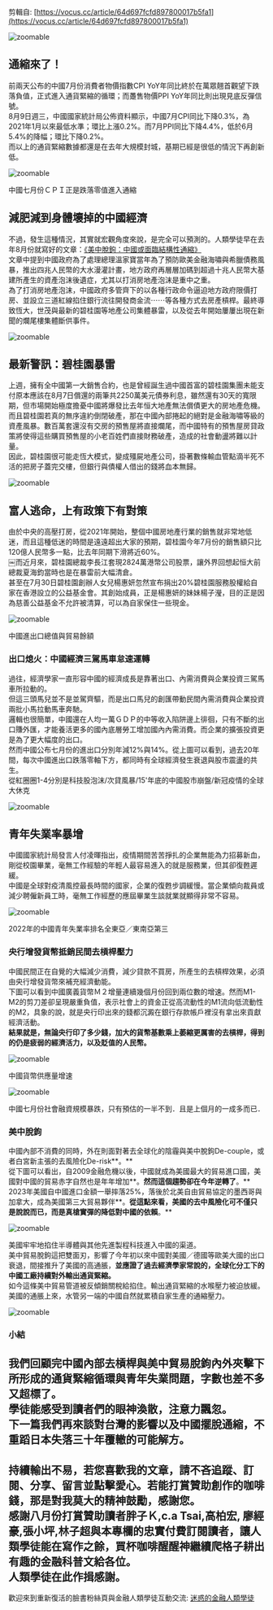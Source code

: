 剪輯自: [https://vocus.cc/article/64d697fcfd897800017b5fa1](https://vocus.cc/article/64d697fcfd897800017b5fa1)

![zoomable](Exported%20image%2020241106113623-0.jpeg)

## 通縮來了！

前兩天公布的中國7月份消費者物價指數CPI YoY年同比終於在萬眾翹首觀望下跌落負值，正式進入通貨緊縮的循環；而躉售物價PPI YoY年同比則出現見底反彈信號。  
8月9日週三，中國國家統計局公佈資料顯示，中國7月CPI同比下降0.3%，為2021年1月以來最低水準；環比上漲0.2%。而7月PPI同比下降4.4%，低於6月5.4%的降幅；環比下降0.2%。  
而以上的通貨緊縮數據都還是在去年大規模封城，基期已經是很低的情況下再創新低。

![zoomable](Exported%20image%2020241106113624-1.jpeg)

中國七月份ＣＰＩ正是跌落零值進入通縮

## 減肥減到身體壞掉的中國經濟

不過，發生這種情況，其實就宏觀角度來說，是完全可以預測的。人類學徒早在去年8月份就寫好的文章：[《美中脫鉤：中國或面臨結構性通縮》](https://vocus.cc/article/62fc47a6fd8978000157f453?fbclid=IwAR3Jr5KjtxJ-Ciu17nIu_vyVWw5q0cDvffaQn3stAbdsruuQWOI5XHRUKJ0)  
文章中提到中國政府為了處理總理溫家寶當年為了預防歐美金融海嘯與希臘債務風暴，推出四兆人民幣的大水漫灌計畫，地方政府再層層加碼到超過十兆人民幣大基建所產生的資產泡沫後遺症，尤其以打消房地產泡沫是重中之重。  
為了打消房地產泡沫，中國政府多管齊下的以各種行政命令逼迫地方政府限價打房、並設立三道紅線掐住銀行流往開發商金流⋯⋯等各種方式去房產槓桿。最終導致恆大，世茂與最新的碧桂園等地產公司集體暴雷，以及從去年開始屢屢出現在新聞的爛尾樓集體斷供事件。

![zoomable](Exported%20image%2020241106113625-2.jpeg)

## 最新警訊：碧桂園暴雷

上週，擁有全中國第一大銷售合約，也是曾經誕生過中國首富的碧桂園集團未能支付原本應該在8月7日償還的兩筆共2250萬美元債券利息，雖然還有30天的寬限期，但市場開始極度擔憂中國將爆發比去年恒大地產無法償債更大的房地產危機。  
而且碧桂園若真的無序違約倒閉破產，那在中國內部捲起的絕對是金融海嘯等級的資產風暴。數百萬套還沒有交房的預售屋將直接爛尾，而中國特有的預售屋房貸政策將使得這些購買預售屋的小老百姓們直接財務破產，造成的社會動盪將難以計量。  
因此，碧桂園很可能走恆大模式，變成殭屍地產公司，掛著數條輸血管點滴半死不活的把房子蓋完交樓，但銀行與債權人借出的錢將血本無歸。

![zoomable](Exported%20image%2020241106113627-3.jpeg)

## 富人逃命，上有政策下有對策

由於中央的高壓打房，從2021年開始，整個中國房地產行業的銷售就非常地低迷，而且這種低迷的時間是遠遠超出大家的預期，碧桂園今年7月份的銷售額只比120億人民幣多一點，比去年同期下滑將近60%。  
￼而近月來，碧桂園總裁李長江套現2824萬港幣公司股票，讓外界回想起恒大前總裁夏海鈞當時也是在暴雷前大幅清倉。  
甚至在7月30日碧桂園創辦人女兒楊惠妍忽然宣布捐出20%碧桂園服務股權給自家在香港設立的公益基金會。其創始成員，正是楊惠妍的妹妹楊子瀅，目的正是因為慈善公益基金不允許被清算，可以為自家保住一些現金。

![zoomable](Exported%20image%2020241106113628-4.jpeg)

中國進出口總值與貿易餘額

### 出口熄火：中國經濟三駕馬車怠速運轉

過往，經濟學家一直形容中國的經濟成長是靠著出口、內需消費與企業投資三駕馬車所拉動的。  
但這三頭馬兒並不是並駕齊驅，而是出口馬兒的創匯帶動民間內需消費與企業投資兩批小馬拉動馬車奔馳。  
邏輯也很簡單，中國還在人均一萬ＧＤＰ的中等收入陷阱邊上徘徊，只有不斷的出口賺外匯，才能養活更多的國內底層勞工增加國內內需消費。而企業的擴張投資更是為了更大幅度的出口。  
然而中國公布七月份的進出口分別年減12%與14%。從上圖可以看到，過去20年間，每次中國進出口跌落零軸下方，都同時有全球經濟發生衰退與股市震盪的共生。  
從紅圈圈1-4分別是科技股泡沫/次貸風暴/15'年底的中國股市崩盤/新冠疫情的全球大休克

![zoomable](Exported%20image%2020241106113630-5.jpeg)

## 青年失業率暴增

中國國家統計局發言人付凌暉指出，疫情期間苦苦掙扎的企業無能為力招募新血，剛從校園畢業，毫無工作經驗的年輕人最容易進入的就是服務業，但其卻復甦遲緩。  
中國是全球對疫清風控最長時間的國家，企業的復甦步調緩慢。當企業傾向裁員或減少聘僱新員工時，毫無工作經歷的應屆畢業生談就業就顯得非常不容易。

![zoomable](Exported%20image%2020241106113635-6.jpeg)

2022年的中國青年失業率排名全東亞／東南亞第三

### 央行增發貨幣抵銷民間去槓桿壓力

中國民間正在自覺的大幅減少消費，減少貸款不買房，所產生的去槓桿效果，必須由央行增發貨幣來補充經濟動能。  
下圖可以看到中國廣義貨幣Ｍ２增量連續幾個月份回到兩位數的增速。然而M1-M2的剪刀差卻呈現嚴重負值，表示社會上的資金正從高流動性的M1流向低流動性的M2，具象的說，就是央行印出來的錢都沉澱在銀行存款帳戶裡沒有拿出來貢獻經濟活動。  
**結果就是，無論央行印了多少錢，加大的貨幣基數乘上萎縮更厲害的去槓桿，得到的仍是疲弱的經濟活力，以及貶值的人民幣。**

![zoomable](Exported%20image%2020241106113636-7.jpeg)

中國貨幣供應量增速

![zoomable](Exported%20image%2020241106113638-8.jpeg)

中國七月份社會融資規模暴跌，只有預估的一半不到．且是上個月的一成多而已．

### 美中脫鉤

中國內部不消費的同時，外在則面對著去全球化的陰霾與美中脫鉤De-couple，或者白宮新主張的去風險化De-risk**。**  
從下圖可以看出，自2009金融危機以後，中國就成為美國最大的貿易進口國，美國對中國的貿易赤字自然也是年年增加**。**然而這個趨勢卻在今年逆轉了**。**  
2023年美國自中國進口金額一舉摔落25%，落後於北美自由貿易協定的墨西哥與加拿大，成為美國第三大貿易夥伴**。**從這點來看，美國的去中風險化可不僅只是說說而已，而是真槍實彈的降低對中國的依賴**。**

![zoomable](Exported%20image%2020241106113640-9.jpeg)

美國牢牢地掐住半導體與其他先進製程科技進入中國的渠道。  
美中貿易脫鉤這把雙面刃，影響了今年初以來中國對美國／德國等歐美大國的出口衰退，間接推升了美國的高通脹，**並應證了過去經濟學家常說的，全球化分工下的中國工廠持續對外輸出通貨緊縮。**  
如今這條美中貿易管道被反傾銷關稅給掐住。輸出通貨緊縮的水喉壓力被迫放緩。美國的通脹上來，水管另一端的中國自然就累積自家生產的通縮壓力。

![zoomable](Exported%20image%2020241106113641-10.jpeg)  

### 小結

我們回顧完中國內部去槓桿與美中貿易脫鉤內外夾擊下所形成的通貨緊縮循環與青年失業問題，字數也差不多又超標了。  
學徒能感受到讀者們的眼神渙散，注意力飄忽。  
下一篇我們再來談對台灣的影響以及中國擺脫通縮，不重蹈日本失落三十年覆轍的可能解方。  
-------------------------------------------  
**持續輸出不易，若您喜歡我的文章，請不吝追蹤、訂閱、分享、留言並點擊愛心。**若能打賞贊助創作的咖啡錢，那是對我莫大的精神鼓勵，感謝您。  
**感謝八月份打賞贊助讀者胖子Ｋ****,****c.a Tsai,高柏宏, 廖經豪,張小坪,林子超與****本專欄的忠實付費訂閱讀者**，讓人類學徒能在寫作之餘，買杯咖啡醒醒神繼續爬格子耕出有趣的金融科普文給各位。  
人類學徒在此作揖感謝。  
--------------------------------------------  
歡迎來到重新復活的臉書粉絲頁與金融人類學徒互動交流: [迷惑的金融人類學徒](https://www.facebook.com/%E8%BF%B7%E6%83%91%E7%9A%84%E9%87%91%E8%9E%8D%E4%BA%BA%E9%A1%9E%E5%AD%B8%E5%BE%92-121966984640499)